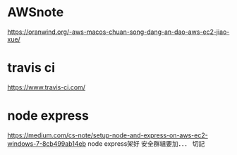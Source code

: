 # AWSnote
https://oranwind.org/-aws-macos-chuan-song-dang-an-dao-aws-ec2-jiao-xue/
# travis ci
https://www.travis-ci.com/
# node express
https://medium.com/cs-note/setup-node-and-express-on-aws-ec2-windows-7-8cb499ab14eb
node express架好 安全群組要加．．． 切記
